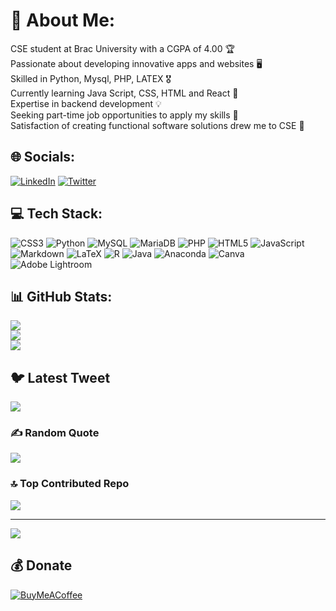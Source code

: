 # 💫 About Me:
CSE student at Brac University with a CGPA of 4.00 🏆<br>Passionate about developing innovative apps and websites 🖥️<br>Skilled in Python, Mysql, PHP, LATEX 🎖️<br> Currently learning Java Script, CSS, HTML and React 📝<br>Expertise in backend development 💡<br>Seeking part-time job opportunities to apply my skills 🏢<br>Satisfaction of creating functional software solutions drew me to CSE 💫


## 🌐 Socials:
[![LinkedIn](https://img.shields.io/badge/LinkedIn-%230077B5.svg?logo=linkedin&logoColor=white)](https://linkedin.com/in/shihabmuhtasim) 
[![Twitter](https://img.shields.io/badge/Twitter-%231DA1F2.svg?logo=Twitter&logoColor=white)](https://twitter.com/shihabmuhtasim)

## 💻 Tech Stack:
![CSS3](https://img.shields.io/badge/css3-%231572B6.svg?style=for-the-badge&logo=css3&logoColor=white) ![Python](https://img.shields.io/badge/python-3670A0?style=for-the-badge&logo=python&logoColor=ffdd54) ![MySQL](https://img.shields.io/badge/mysql-%2300f.svg?style=for-the-badge&logo=mysql&logoColor=white) ![MariaDB](https://img.shields.io/badge/MariaDB-003545?style=for-the-badge&logo=mariadb&logoColor=white) ![PHP](https://img.shields.io/badge/php-%23777BB4.svg?style=for-the-badge&logo=php&logoColor=white) ![HTML5](https://img.shields.io/badge/html5-%23E34F26.svg?style=for-the-badge&logo=html5&logoColor=white) ![JavaScript](https://img.shields.io/badge/javascript-%23323330.svg?style=for-the-badge&logo=javascript&logoColor=%23F7DF1E) ![Markdown](https://img.shields.io/badge/markdown-%23000000.svg?style=for-the-badge&logo=markdown&logoColor=white) ![LaTeX](https://img.shields.io/badge/latex-%23008080.svg?style=for-the-badge&logo=latex&logoColor=white) ![R](https://img.shields.io/badge/r-%23276DC3.svg?style=for-the-badge&logo=r&logoColor=white) ![Java](https://img.shields.io/badge/java-%23ED8B00.svg?style=for-the-badge&logo=java&logoColor=white) ![Anaconda](https://img.shields.io/badge/Anaconda-%2344A833.svg?style=for-the-badge&logo=anaconda&logoColor=white) ![Canva](https://img.shields.io/badge/Canva-%2300C4CC.svg?style=for-the-badge&logo=Canva&logoColor=white) ![Adobe Lightroom](https://img.shields.io/badge/Adobe%20Lightroom-31A8FF.svg?style=for-the-badge&logo=Adobe%20Lightroom&logoColor=white)
## 📊 GitHub Stats:
![](https://github-readme-stats.vercel.app/api?username=shihabmuhtasim&theme=slateorange&hide_border=false&include_all_commits=false&count_private=false)<br/>
![](https://github-readme-streak-stats.herokuapp.com/?user=shihabmuhtasim&theme=slateorange&hide_border=false)<br/>
![](https://github-readme-stats.vercel.app/api/top-langs/?username=shihabmuhtasim&theme=slateorange&hide_border=false&include_all_commits=false&count_private=false&layout=compact)

## 🐦 Latest Tweet
[![](https://gtce.itsvg.in/api?username=shihabmuhtasim)](https://github.com/VishwaGauravIn/github-twitter-card-embed)

### ✍️ Random Quote
![](https://quotes-github-readme.vercel.app/api?type=horizontal&theme=tokyonight)

### 🔝 Top Contributed Repo
![](https://github-contributor-stats.vercel.app/api?username=shihabmuhtasim&limit=5&theme=tokyonight&combine_all_yearly_contributions=true)

---
[![](https://visitcount.itsvg.in/api?id=shihabmuhtasim&icon=6&color=12)](https://visitcount.itsvg.in)

  ## 💰 Donate
  [![BuyMeACoffee](https://img.shields.io/badge/Buy%20Me%20a%20Coffee-ffdd00?style=for-the-badge&logo=buy-me-a-coffee&logoColor=black)](https://buymeacoffee.com/shihabmuhtc)

  
<!-- Proudly created with GPRM ( https://gprm.itsvg.in ) -->
